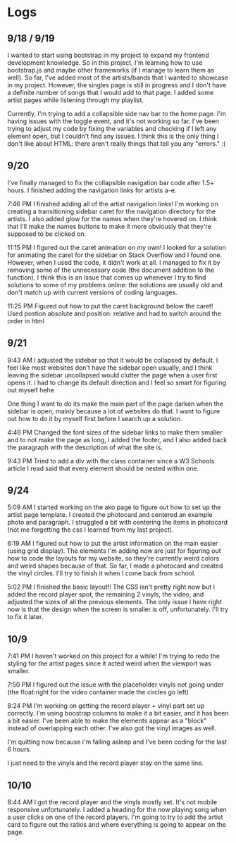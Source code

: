 # Logs

## 9/18 / 9/19

I wanted to start using bootstrap in my project to expand my frontend development knowledge. So in this project, I'm learning how to use bootstrap.js and maybe other frameworks (if I manage to learn them as well).
So far, I've added most of the artists/bands that I wanted to showcase in my project. However, the singles page is still in progress and I don't have a definite number of songs that I would add to that page. 
I added some artist pages while listening through my playlist. 

Currently, I'm trying to add a collapsible side nav bar to the home page.
I'm having issues with the toggle event, and it's not working so far. I've been trying to adjust my code by fixing the variables and checking if I left any
element open, but I couldn't find any issues. I think this is the only thing I don't like about HTML: there aren't really things that tell you any "errors." :(

## 9/20

I've finally managed to fix the collapsible navigation bar code after 1.5+ hours.
I finished adding the navigation links for artists a-e.

7:46 PM I finished adding all of the artist navigation links! I'm working on creating a transitioning sidebar caret for the navigation directory for the artists. I also added glow for the names when they're hovered on. 
I think that I'll make the names buttons to make it more obviously that they're supposed to be clicked on.

11:15 PM I figured out the caret animation on my own! I looked for a solution for animating the caret for the sidebar on Stack Overflow and I found one. However, when I used the code,
it didn't work at all. I managed to fix it by removing some of the unnecessary code (the document addition to the function). I think this is an issue that comes up whenever I try to find solutions to some of my problems online: 
the solutions are usually old and don't match up with current versions of coding languages. 

11:25 PM Figured out how to put the caret background below the caret! Used postion absolute and position: relative and had to switch around the order in html

## 9/21

9:43 AM I adjusted the sidebar so that it would be collapsed by default. I feel like most websites don't have the sidebar open usually, and I think leaving the sidebar
uncollapsed would clutter the page when a user first opens it. i had to change its default direction and I feel so smart for figuring out myself hehe

One thing I want to do its make the main part of the page darken when the sidebar is open, mainly because a lot of websites do that. I want to figure out how to do it by myself first
before I search up a solution. 

4:46 PM Changed the font sizes of the sidebar links to make them smaller and to not make the page as long, I added the footer, and I also added back the paragraph with the description
of what the site is. 

9:43 PM Tried to add a div with the class container since a W3 Schools article I read said that every element should be nested within one.

## 9/24

5:09 AM I started working on the ako page to figure out how to set up the artist page template. I created the photocard and centered an example photo and paragraph. I struggled a bit with centering the items in photocard (not me forgetting the css I learned from my last project).

6:19 AM I figured out how to put the artist information on the main easier (using grid display). The elements I'm adding now are just for figuring out how to code the layouts for my website, so they're currently weird colors and weird shapes because of that. So far, I made a photocard and created the 
vinyl circles. I'll try to finish it when I come back from school.

5:02 PM I finished the basic layout!! The CSS isn't pretty right now but I added the record player spot, the remaining 2 vinyls, the video, and adjusted the sizes of all the previous elements. 
The only issue I have right now is that the design when the screen is smaller is off, unfortunately. I'll try to fix it later. 

## 10/9 

7:41 PM I haven't worked on this project for a while! I'm trying to redo the styling for the artist pages since it acted weird when the viewport was smaller. 

7:50 PM I figured out the issue with the placeholder vinyls not going under (the float:right for the video container made the circles go left)

8:24 PM I'm working on getting the record player + vinyl part set up correctly. I'm using boostrap columns to make it a bit easier, and it has been a bit easier. I've been able to make the elements appear as a "block" instead of overlapping each other. I've also got the vinyl images as well. 

I'm quitting now because i'm falling asleep and I've been coding for the last 6 hours. 

I just need to the vinyls and the record player stay on the same line. 

## 10/10 

8:44 AM I got the record player and the vinyls mostly set. It's not mobile responsive unfortunately. I added a heading for the now playing song when a user clicks on one of the record players. I'm going to try to add the artist card to figure out the ratios and where everything is going to appear on the page. 